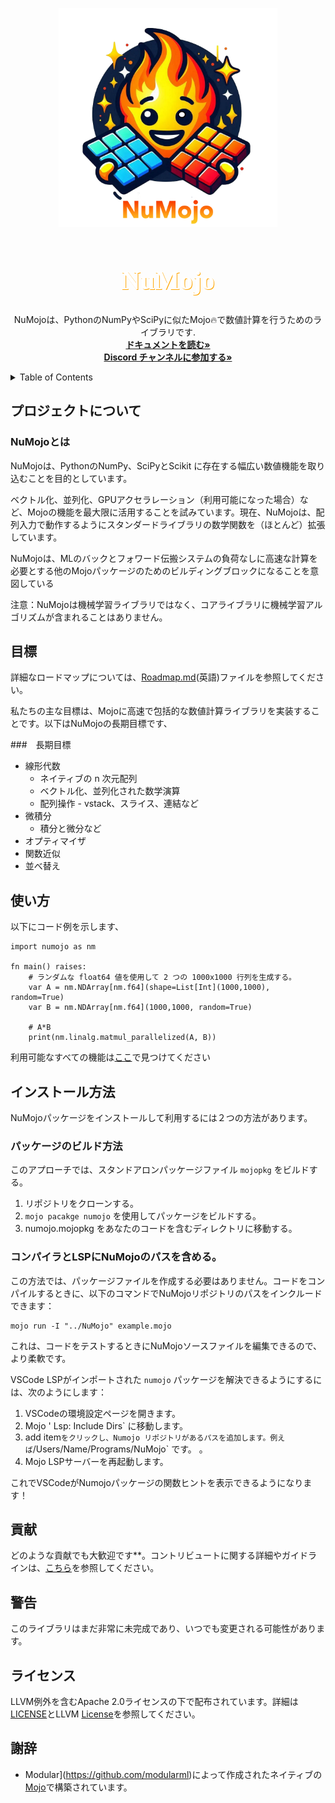<a name="readme-top"></a>
<!-- add these later -->
<!-- [![MIT License][license-shield]][] -->

<div align="center">
  <a href="">
    <img src="../assets/numojo_logo.png" alt="Logo" width="350" height="350">
  </a>

  <h1 align="center" style="font-size: 3em; color: white; font-family: 'Avenir'; text-shadow: 1px 1px orange;">NuMojo</h1>

  <p align="center">
    NuMojoは、PythonのNumPyやSciPyに似たMojo🔥で数値計算を行うためのライブラリです.
    <br />
    <!-- when we create docs -->
    <a href="https://github.com/Mojo-Numerics-and-Algorithms-group/NuMojo-Examples-and-Benchmarks/blob/main/docs/README.md"><strong>ドキュメントを読む» </strong></a>
    <br>
    <a href="https://discord.com/channels/1149778565756366939/1149778566603620455"><strong>
    Discord チャンネルに参加する» </strong></a>
    <br />
    <!-- <br /> -->
    <!-- <a href="">View Demo</a>
    ·
    <a href="">Report Bug</a>
    ·
    <a href="">Request Feature</a> -->
  </p>
</div>

<details>
  <summary>Table of Contents</summary>
  <ol>
    <li>
      <a href="#about-the-project">About The Project</a>
      <ul>
        <li><a href="#what-numojo-is"> What NuMojo is </a></li>
        <li><a href="#what-numojo-is-not">What NuMojo is not</a></li>
      </ul>
    </li>
    <a href="#goals-roadmap">Goals/Roadmap</a>
      <ul>
        <li><a href="#long-term-goals">Long term goals</a></li>
      </ul>
    <li><a href="#usage">Usage</a></li>
    <li><a href="#how-to-install">How to install</a></li>
    <li><a href="#contributing">Contributing</a></li>
    <li><a href="#warnings">Warnings</a></li>
    <li><a href="#license">License</a></li>
    <li><a href="#acknowledgments">Acknowledgments</a></li>
  </ol>
</details>

## プロジェクトについて

### NuMojoとは

NuMojoは、PythonのNumPy、SciPyとScikit に存在する幅広い数値機能を取り込むことを目的としています。

ベクトル化、並列化、GPUアクセラレーション（利用可能になった場合）など、Mojoの機能を最大限に活用することを試みています。現在、NuMojoは、配列入力で動作するようにスタンダードライブラリの数学関数を（ほとんど）拡張しています。

NuMojoは、MLのバックとフォワード伝搬システムの負荷なしに高速な計算を必要とする他のMojoパッケージのためのビルディングブロックになることを意図している

注意：NuMojoは機械学習ライブラリではなく、コアライブラリに機械学習アルゴリズムが含まれることはありません。

## 目標

詳細なロードマップについては、[Roadmap.md](Roadmap.md)(英語)ファイルを参照してください。

私たちの主な目標は、Mojoに高速で包括的な数値計算ライブラリを実装することです。以下はNuMojoの長期目標です、

###　長期目標

* 線形代数
  * ネイティブの n 次元配列
  * ベクトル化、並列化された数学演算
  * 配列操作 - vstack、スライス、連結など
* 微積分
  * 積分と微分など
* オプティマイザ
* 関数近似
* 並べ替え

## 使い方

以下にコード例を示します、

```mojo
import numojo as nm

fn main() raises:
    # ランダムな float64 値を使用して 2 つの 1000x1000 行列を生成する。
    var A = nm.NDArray[nm.f64](shape=List[Int](1000,1000), random=True)
    var B = nm.NDArray[nm.f64](1000,1000, random=True)

    # A*B
    print(nm.linalg.matmul_parallelized(A, B))
```

利用可能なすべての機能は[ここ](features.md)で見つけてください 

## インストール方法

NuMojoパッケージをインストールして利用するには２つの方法があります。

### パッケージのビルド方法

このアプローチでは、スタンドアロンパッケージファイル `mojopkg` をビルドする。

1. リポジトリをクローンする。
2. `mojo pacakge numojo` を使用してパッケージをビルドする。
3. numojo.mojopkg をあなたのコードを含むディレクトリに移動する。

### コンパイラとLSPにNuMojoのパスを含める。

この方法では、パッケージファイルを作成する必要はありません。コードをコンパイルするときに、以下のコマンドでNuMojoリポジトリのパスをインクルードできます：

```console
mojo run -I "../NuMojo" example.mojo
```

これは、コードをテストするときにNuMojoソースファイルを編集できるので、より柔軟です。

VSCode LSPがインポートされた `numojo` パッケージを解決できるようにするには、次のようにします：

1. VSCodeの環境設定ページを開きます。
2. Mojo ' Lsp: Include Dirs` に移動します。
3. add item` をクリックし、Numojo リポジトリがあるパスを追加します。例えば `/Users/Name/Programs/NuMojo` です。
。
4. Mojo LSPサーバーを再起動します。

これでVSCodeがNumojoパッケージの関数ヒントを表示できるようになります！

## 貢献

どのような貢献でも大歓迎です**。コントリビュートに関する詳細やガイドラインは、[こちら](CONTRIBUTING.md)を参照してください。

## 警告

このライブラリはまだ非常に未完成であり、いつでも変更される可能性があります。

## ライセンス

LLVM例外を含むApache 2.0ライセンスの下で配布されています。詳細は[LICENSE](https://github.com/Mojo-Numerics-and-Algorithms-group/NuMojo/blob/main/LICENSE)とLLVM [License](https://llvm.org/LICENSE.txt)を参照してください。

## 謝辞

* Modular](https://github.com/modularml)によって作成されたネイティブの[Mojo](https://github.com/modularml/mojo)で構築されています。